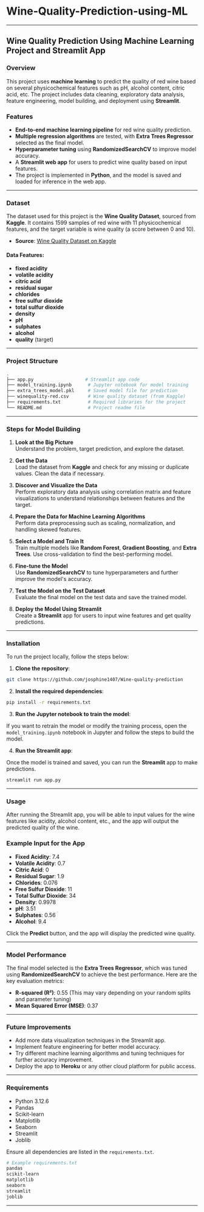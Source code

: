 # Wine-Quality-Prediction-using-ML

---

## Wine Quality Prediction Using Machine Learning Project and Streamlit App

### Overview

This project uses **machine learning** to predict the quality of red wine based on several physicochemical features such as pH, alcohol content, citric acid, etc. The project includes data cleaning, exploratory data analysis, feature engineering, model building, and deployment using **Streamlit**.

### Features

- **End-to-end machine learning pipeline** for red wine quality prediction.
- **Multiple regression algorithms** are tested, with **Extra Trees Regressor** selected as the final model.
- **Hyperparameter tuning** using **RandomizedSearchCV** to improve model accuracy.
- A **Streamlit web app** for users to predict wine quality based on input features.
- The project is implemented in **Python**, and the model is saved and loaded for inference in the web app.

---

### Dataset

The dataset used for this project is the **Wine Quality Dataset**, sourced from **Kaggle**. It contains 1599 samples of red wine with 11 physicochemical features, and the target variable is wine quality (a score between 0 and 10).

- **Source**: [Wine Quality Dataset on Kaggle](https://www.kaggle.com/datasets/yasserh/wine-quality-dataset)

#### Data Features:

- **fixed acidity**
- **volatile acidity**
- **citric acid**
- **residual sugar**
- **chlorides**
- **free sulfur dioxide**
- **total sulfur dioxide**
- **density**
- **pH**
- **sulphates**
- **alcohol**
- **quality** (target)

---

### Project Structure

```bash
.
├── app.py                   # Streamlit app code
├── model_training.ipynb      # Jupyter notebook for model training
├── extra_trees_model.pkl     # Saved model file for prediction
├── winequality-red.csv       # Wine quality dataset (from Kaggle)
├── requirements.txt          # Required libraries for the project
└── README.md                 # Project readme file
```

---

### Steps for Model Building

1. **Look at the Big Picture**  
   Understand the problem, target prediction, and explore the dataset.

2. **Get the Data**  
   Load the dataset from **Kaggle** and check for any missing or duplicate values. Clean the data if necessary.

3. **Discover and Visualize the Data**  
   Perform exploratory data analysis using correlation matrix and feature visualizations to understand relationships between features and the target.

4. **Prepare the Data for Machine Learning Algorithms**  
   Perform data preprocessing such as scaling, normalization, and handling skewed features.

5. **Select a Model and Train It**  
   Train multiple models like **Random Forest**, **Gradient Boosting**, and **Extra Trees**. Use cross-validation to find the best-performing model.

6. **Fine-tune the Model**  
   Use **RandomizedSearchCV** to tune hyperparameters and further improve the model's accuracy.

7. **Test the Model on the Test Dataset**  
   Evaluate the final model on the test data and save the trained model.

8. **Deploy the Model Using Streamlit**  
   Create a **Streamlit** app for users to input wine features and get quality predictions.

---

### Installation

To run the project locally, follow the steps below:

1. **Clone the repository**:

```bash
git clone https://github.com/josphine1407/Wine-quality-prediction
```

2. **Install the required dependencies**:

```bash
pip install -r requirements.txt
```

3. **Run the Jupyter notebook to train the model**:

If you want to retrain the model or modify the training process, open the `model_training.ipynb` notebook in Jupyter and follow the steps to build the model.

4. **Run the Streamlit app**:

Once the model is trained and saved, you can run the **Streamlit** app to make predictions.

```bash
streamlit run app.py
```

---

### Usage

After running the Streamlit app, you will be able to input values for the wine features like acidity, alcohol content, etc., and the app will output the predicted quality of the wine.

### Example Input for the App

- **Fixed Acidity**: 7.4
- **Volatile Acidity**: 0.7
- **Citric Acid**: 0
- **Residual Sugar**: 1.9
- **Chlorides**: 0.076
- **Free Sulfur Dioxide**: 11
- **Total Sulfur Dioxide**: 34
- **Density**: 0.9978
- **pH**: 3.51
- **Sulphates**: 0.56
- **Alcohol**: 9.4

Click the **Predict** button, and the app will display the predicted wine quality.

---

### Model Performance

The final model selected is the **Extra Trees Regressor**, which was tuned using **RandomizedSearchCV** to achieve the best performance. Here are the key evaluation metrics:

- **R-squared (R²)**: 0.55 (This may vary depending on your random splits and parameter tuning)
- **Mean Squared Error (MSE)**: 0.37

---

### Future Improvements

- Add more data visualization techniques in the Streamlit app.
- Implement feature engineering for better model accuracy.
- Try different machine learning algorithms and tuning techniques for further accuracy improvement.
- Deploy the app to **Heroku** or any other cloud platform for public access.

---

### Requirements

- Python 3.12.6
- Pandas
- Scikit-learn
- Matplotlib
- Seaborn
- Streamlit
- Joblib

Ensure all dependencies are listed in the `requirements.txt`.

```bash
# Example requirements.txt
pandas
scikit-learn
matplotlib
seaborn
streamlit
joblib
```

---
